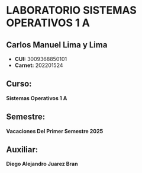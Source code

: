 # LABORATORIO SISTEMAS OPERATIVOS 1 A

## Carlos Manuel Lima y Lima
  - **CUI:** 3009368850101  
  - **Carnet:** 202201524  

## Curso:
**Sistemas Operativos 1 A**  

## Semestre:
**Vacaciones Del Primer Semestre 2025**

## Auxiliar:
**Diego Alejandro Juarez Bran**